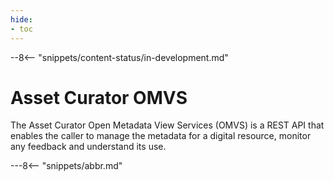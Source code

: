 ```yaml
---
hide:
- toc
---
```


<!-- SPDX-License-Identifier: CC-BY-4.0 -->
<!-- Copyright Contributors to the Egeria project. -->

--8<-- "snippets/content-status/in-development.md"

# Asset Curator OMVS

The Asset Curator Open Metadata View Services (OMVS) is a REST API that enables the caller to manage the metadata for a digital resource, monitor any feedback and understand its use.

---8<-- "snippets/abbr.md"






